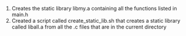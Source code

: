 1) Creates the static library libmy.a containing all the functions listed in main.h
2) Created a script called create_static_lib.sh that creates a static library called liball.a from all the .c files that are in the current directory
